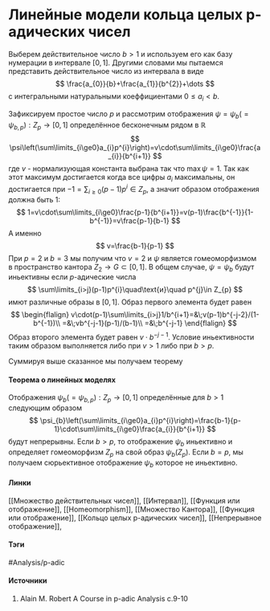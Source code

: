 # Линейные модели кольца целых p-адических чисел
Выберем действительное число $b>1$ и используем его как базу нумерации в интервале $[0,1]$. Другими словами мы пытаемся представить действительное число из интервала в виде 
$$
\frac{a_{0}}{b}+\frac{a_{1}}{b^{2}}+\dots
$$
с интегральными натуральными коеффициентами $0\le a_{i}<b$. 

Зафиксируем простое число $p$ и рассмотрим отображения $\psi=\psi_{b}(=\psi_{b,p}):Z_{p}\to[0,1]$ определённое бесконечным рядом в $\mathbb{R}$
$$
\psi\left(\sum\limits_{i\ge0}a_{i}p^{i}\right)=v\cdot\sum\limits_{i\ge0}\frac{a_{i}}{b^{i+1}}
$$
где $v$ - нормализующая константа выбрана так что $\max\psi=1$. Так как этот максимум достигается когда все цифры $a_{i}$ максимальны, он достигается при $-1=\sum_{i\ge0}(p-1)p^{i}\in Z_{p}$, а значит образом отображения должна быть $1$:
$$
1=v\cdot\sum\limits_{i\ge0}\frac{p-1}{b^{i+1}}=v(p-1)\frac{b^{-1}}{1-b^{-1}}=v\frac{p-1}{b-1}
$$
А именно
$$
v=\frac{b-1}{p-1}
$$
При $p=2$ и $b=3$ мы получим что $v=2$ и $\psi$ является гомеоморфизмом в пространство кантора $Z_{2}\to G\subset[0,1]$.
В общем случае, $\psi=\psi_{b}$ будут иньективны если $p$-адические числа
$$
\sum\limits_{i>j}(p-1)p^{i}\quad\text{и}\quad p^{j}\in Z_{p}
$$
имют различные образы в $[0,1]$. Образ первого элемента будет равен
$$
\begin{flalign}
v\cdot(p-1)\sum\limits_{i>j}1/b^{i+1}=&\;v(p-1)b^{-j-2}/(1-b^{-1})\\
=&\;vb^{-j-1}(p-1)/(b-1)\\
=&\;b^{-j-1}
\end{flalign}
$$
Образ второго элемента будет равен $v\cdot b^{-j-1}$. Условие иньективности таким образом выполняется либо при $v>1$ либо при $b>p$.

Суммируя выше сказанное мы получаем теорему
#### Теорема о линейных моделях 
Отображения $\psi_{b}(=\psi_{b,p}):Z_{p}\to[0,1]$ определённые для $b>1$ следующим образом
$$
\psi_{b}\left(\sum\limits_{i\ge0}a_{i}p^{i}\right)=\frac{b-1}{p-1}\cdot\sum\limits_{i\ge0}\frac{a_{i}}{b^{i+1}}
$$
будут непрерывны. Если $b>p$, то отображение $\psi_{b}$ иньективно и определяет гомеоморфизм $Z_{p}$ на свой образ $\psi_{b}(Z_{p})$. Если $b=p$, мы получаем сюрьективное отображение $\psi_{b}$ которое не иньективно.
#### Линки
 [[Множество действительных чисел]],
 [[Интервал]],
 [[Функция или отображение]],
 [[Homeomorphism]],
 [[Множество Кантора]],
 [[Функция или отображение]],
 [[Кольцо целых p-адических чисел]],
 [[Непрерывное отображение]],
#### Тэги
 #Analysis/p-adic 
#### Источники
1. Alain M. Robert A Course in p-adic Analysis c.9-10